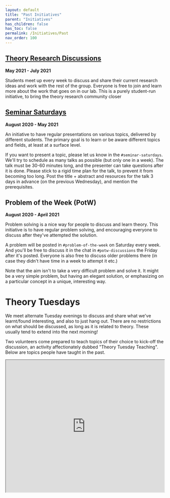 ```yaml
---
layout: default
title: "Past Initiatives"
parent: "Initiatives"
has_children: false
has_toc: false
permalink: /Initiatives/Past
nav_order: 100
---
```


[Theory Research Discussions](/Initiatives/Research)
----------------

**May 2021 - July 2021**

Students meet up every week to discuss and share their current research ideas and work with the rest of the group. Everyone is free to join and learn more about the work that goes on in our lab. This is a purely student-run initiative, to bring the theory research community closer

[Seminar Saturdays](/Initiatives/Seminar-Saturdays)
-----------------

**August 2020 - May 2021**

An initiative to have regular presentations on various topics, delivered by different students. The primary goal is to learn or be aware different topics and fields, at least at a surface level.

If you want to present a topic, please let us know in the `#seminar-saturdays`. We'll try to schedule as many talks as possible (but only one in a week).
The talk must be 30-60 minutes long, and the presenter can take questions after it is done. Please stick to a rigid time plan for the talk, to prevent it from becoming too long.
Post the title + abstract and resources for the talk 3 days in advance (on the previous Wednesday), and mention the prerequisites.

Problem of the Week (PotW)
--------------------------

**August 2020 - April 2021**

Problem solving is a nice way for people to discuss and learn theory. This initiative is to have regular problem solving, and encouraging everyone to discuss after they've attempted the solution.

A problem will be posted in `#problem-of-the-week` on Saturday every week. And you'll be free to discuss it in the chat in `#potw-discussions` the Friday after it's posted. Everyone is also free to discuss older problems there (in case they didn't have time in a week to attempt it etc.)

Note that the aim isn't to take a very difficult problem and solve it. It might be a very simple problem, but having an elegant solution, or emphasizing on a particular concept in a unique, interesting way.


Theory Tuesdays
=================

We meet alternate Tuesday evenings to discuss and share what we've learnt/found interesting, and also to just hang out. There are no restrictions on what should be discussed, as long as it is related to theory. These usually tend to extend into the next morning!

Two volunteers come prepared to teach topics of their choice to kick-off the discussion, an activity affectionately dubbed "Theory Tuesday Teaching". Below are topics people have taught in the past.

<iframe src="https://docs.google.com/spreadsheets/d/e/2PACX-1vSRdeuXB6y6GdUBmpQSAQq5HBD8UPZGJfnOH1vUM5Dky5pfOQRVA7HEUVUvH91f9TPb73oI6xeF5znt/pubhtml?gid=0&amp;single=true&amp;widget=true&amp;headers=false" style="width: 100%; height: 30em;"></iframe>
